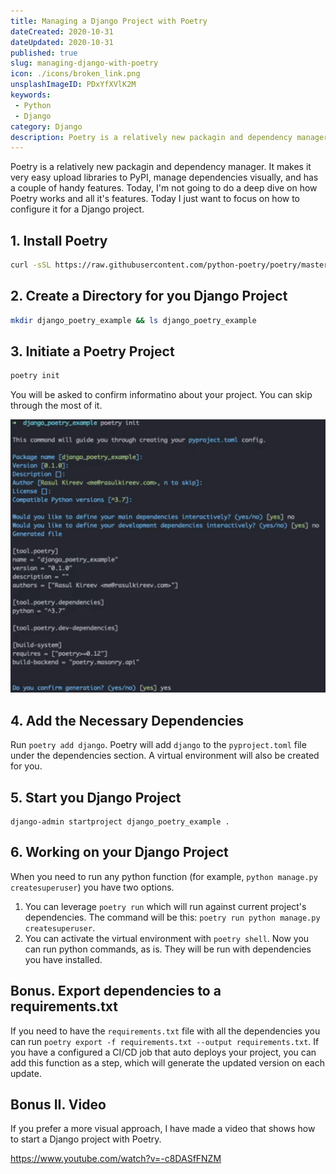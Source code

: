 ```yaml
---
title: Managing a Django Project with Poetry
dateCreated: 2020-10-31
dateUpdated: 2020-10-31
published: true
slug: managing-django-with-poetry
icon: ./icons/broken_link.png
unsplashImageID: PDxYfXVlK2M
keywords:
 - Python
 - Django
category: Django
description: Poetry is a relatively new packagin and dependency manager. It makes it very easy upload libraries to PyPI, manage dependencies visually, and has a couple of handy features. Today, I'm not going to do a deep dive on how Poetry works and all it's features. Today I just want to focus on how to configure it for a Django project. 
---
```


Poetry is a relatively new packagin and dependency manager. It makes it very easy upload libraries to PyPI, manage dependencies visually, and has a couple of handy features. Today, I'm not going to do a deep dive on how Poetry works and all it's features. Today I just want to focus on how to configure it for a Django project. 

## 1. Install Poetry

```bash
curl -sSL https://raw.githubusercontent.com/python-poetry/poetry/master/get-poetry.py | python -
```

## 2. Create a Directory for you Django Project

```bash
mkdir django_poetry_example && ls django_poetry_example
```

## 3. Initiate a Poetry Project

```bash
poetry init
```

You will be asked to confirm informatino about your project. You can skip through the most of it.

![Poetry Init Output.png](./images/poetry_init.png)

## 4. Add the Necessary Dependencies

Run `poetry add django`. Poetry will add `django` to the `pyproject.toml` file under the dependencies section. A virtual environment will also be created for you. 

## 5. Start you Django Project

```
django-admin startproject django_poetry_example .
```

## 6. Working on your Django Project

When you need to run any python function (for example, `python manage.py createsuperuser`) you have two options.

1. You can leverage `poetry run` which will run against current project's dependencies. The command will be this: `poetry run python manage.py createsuperuser`.
2. You can activate the virtual environment with `poetry shell`. Now you can run python commands, as is. They will be run with dependencies you have installed.

## Bonus. Export dependencies to a requirements.txt

If you need to have the `requirements.txt` file with all the dependencies you can run `poetry export -f requirements.txt --output requirements.txt`. If you have a configured a CI/CD job that auto deploys your project, you can add this function as a step, which will generate the updated version on each update.

## Bonus II. Video

If you prefer a more visual approach, I have made a video that shows how to start a Django project with Poetry.

https://www.youtube.com/watch?v=-c8DASfFNZM